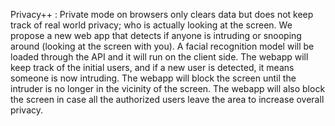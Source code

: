 Privacy++ : 
Private mode on browsers only clears data but does not keep track of real world privacy; who is actually looking at the screen.
We propose a new web app that detects if anyone is intruding or
snooping around (looking at the screen with you).
A facial recognition model will be loaded through the API and it will
run on the client side. The webapp will keep track of the initial users, and if a new user is detected, it means someone is now intruding. The webapp will block the screen until the intruder is no longer in the vicinity of the screen. The webapp will also block the screen in case all the authorized users leave the area to increase overall privacy.
